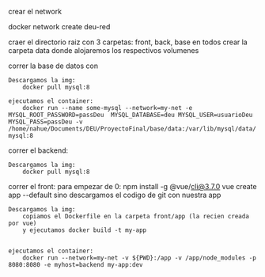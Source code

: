 crear el network

docker network create deu-red

craer el directorio raiz con 3 carpetas: front, back, base en todos crear la carpeta data donde alojaremos los respectivos volumenes

correr la base de datos con

	Descargamos la img:
		docker pull mysql:8

	ejecutamos el container:
		docker run --name some-mysql --network=my-net -e MYSQL_ROOT_PASSWORD=passDeu  MYSQL_DATABASE=deu MYSQL_USER=usuarioDeu MYSQL_PASS=passDeu -v /home/nahue/Documents/DEU/ProyectoFinal/base/data:/var/lib/mysql/data/ mysql:8

correr el backend:
	
	Descargamos la img:
		docker pull mysql:8


correr el front:
	para empezar de 0:
		npm install -g @vue/cli@3.7.0
		vue create app --default
	sino descargamos el codigo de git con nuestra app


	Descargamos la img:
		copiamos el Dockerfile en la carpeta front/app (la recien creada por vue)
		y ejecutamos docker build -t my-app


	ejecutamos el container:
		docker run --network=my-net -v ${PWD}:/app -v /app/node_modules -p 8080:8080 -e myhost=backend my-app:dev


